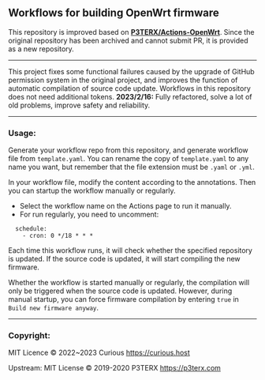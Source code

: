 ## Workflows for building OpenWrt firmware

This repository is improved based on **[P3TERX/Actions-OpenWrt](https://github.com/P3TERX/Actions-OpenWrt)**. Since the original repository has been archived and cannot submit PR, it is provided as a new repository.

- - -

This project fixes some functional failures caused by the upgrade of GitHub permission system in the original project, and improves the function of automatic compilation of source code update. Workflows in this repository does not need additional tokens.
**2023/2/16:** Fully refactored, solve a lot of old problems, improve safety and reliability.

- - -

### Usage:

 Generate your workflow repo from this repository, and generate workflow file from `template.yaml`. You can rename the copy of `template.yaml` to any name you want, but remember that the file extension must be `.yaml` or `.yml`. 

In your workflow file, modify the content according to the annotations. 
Then you can startup the workflow manually or regularly. 
+ Select the workflow name on the Actions page to run it manually.
+ For run regularly, you need to uncomment:
```
  schedule:
    - cron: 0 */18 * * *
``` 

Each time this workflow runs, it will check whether the specified repository is updated. If the source code is updated, it will start compiling the new firmware.

Whether the workflow is started manually or regularly, the compilation will only be triggered when the source code is updated. However, during manual startup, you can force firmware compilation by entering `true` in `Build new firmware anyway`.

- - -

### Copyright:
MIT Licence © 2022~2023 Curious <https://curious.host> 

Upstream: MIT License © 2019-2020 P3TERX <https://p3terx.com>
